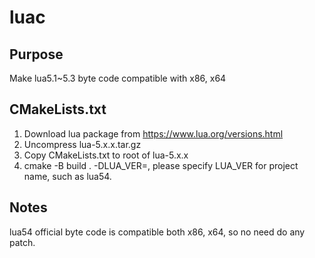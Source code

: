 # luac

## Purpose
Make lua5.1~5.3 byte code compatible with x86, x64

## CMakeLists.txt
1. Download lua package from https://www.lua.org/versions.html
2. Uncompress lua-5.x.x.tar.gz
3. Copy CMakeLists.txt to root of lua-5.x.x
4. cmake -B build . -DLUA_VER=<lua5x>, please specify LUA_VER for project name, such as lua54.


## Notes
lua54 official byte code is compatible both x86, x64, so no need do any patch.
